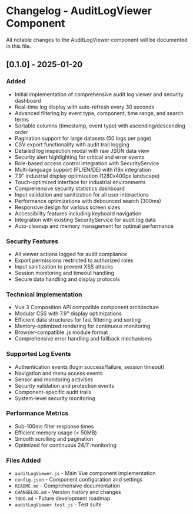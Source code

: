 # Changelog - AuditLogViewer Component

All notable changes to the AuditLogViewer component will be documented in this file.

## [0.1.0] - 2025-01-20

### Added
- Initial implementation of comprehensive audit log viewer and security dashboard
- Real-time log display with auto-refresh every 30 seconds
- Advanced filtering by event type, component, time range, and search terms
- Sortable columns (timestamp, event type) with ascending/descending order
- Pagination support for large datasets (50 logs per page)
- CSV export functionality with audit trail logging
- Detailed log inspection modal with raw JSON data view
- Security alert highlighting for critical and error events
- Role-based access control integration with SecurityService
- Multi-language support (PL/EN/DE) with i18n integration
- 7.9" industrial display optimization (1280x400px landscape)
- Touch-optimized interface for industrial environments
- Comprehensive security statistics dashboard
- Input validation and sanitization for all user interactions
- Performance optimizations with debounced search (300ms)
- Responsive design for various screen sizes
- Accessibility features including keyboard navigation
- Integration with existing SecurityService for audit log data
- Auto-cleanup and memory management for optimal performance

### Security Features
- All viewer actions logged for audit compliance
- Export permissions restricted to authorized roles
- Input sanitization to prevent XSS attacks
- Session monitoring and timeout handling
- Secure data handling and display protocols

### Technical Implementation
- Vue 3 Composition API compatible component architecture
- Modular CSS with 7.9" display optimizations
- Efficient data structures for fast filtering and sorting
- Memory-optimized rendering for continuous monitoring
- Browser-compatible .js module format
- Comprehensive error handling and fallback mechanisms

### Supported Log Events
- Authentication events (login success/failure, session timeout)
- Navigation and menu access events
- Sensor and monitoring activities
- Security validation and protection events
- Component-specific audit trails
- System-level security monitoring

### Performance Metrics
- Sub-100ms filter response times
- Efficient memory usage (< 50MB)
- Smooth scrolling and pagination
- Optimized for continuous 24/7 monitoring

### Files Added
- `auditLogViewer.js` - Main Vue component implementation
- `config.json` - Component configuration and settings
- `README.md` - Comprehensive documentation
- `CHANGELOG.md` - Version history and changes
- `TODO.md` - Future development roadmap
- `auditLogViewer.test.js` - Test suite
